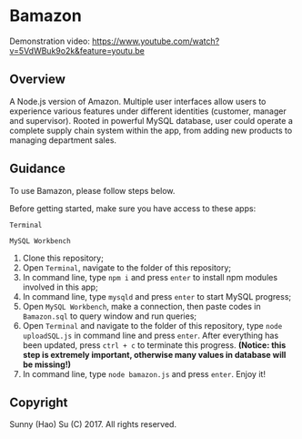 # Bamazon

Demonstration video: https://www.youtube.com/watch?v=5VdWBuk9o2k&feature=youtu.be

## Overview

A Node.js version of Amazon. Multiple user interfaces allow users to experience various features under different identities (customer, manager and supervisor). Rooted in powerful MySQL database, user could operate a complete supply chain system within the app, from adding new products to managing department sales.

## Guidance

To use Bamazon, please follow steps below.

Before getting started, make sure you have access to these apps: 

`Terminal`

`MySQL Workbench`

1. Clone this repository;
2. Open `Terminal`, navigate to the folder of this repository;
3. In command line, type `npm i` and press `enter` to install npm modules involved in this app;
4. In command line, type `mysqld` and press `enter` to start MySQL progress;
5. Open `MySQL Workbench`, make a connection, then paste codes in `Bamazon.sql` to query window and run queries;
6. Open `Terminal` and navigate to the folder of this repository, type `node uploadSQL.js` in command line and press `enter`. After everything has been updated, press `ctrl + c` to terminate this progress.
**(Notice: this step is extremely important, otherwise many values in database will be missing!)**
7. In command line, type `node bamazon.js` and press `enter`. Enjoy it!

## Copyright

Sunny (Hao) Su (C) 2017. All rights reserved.